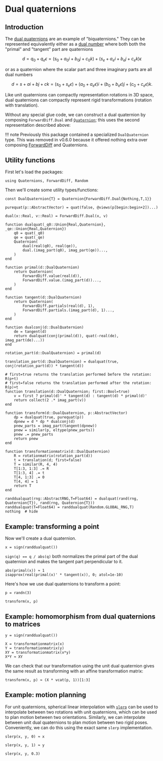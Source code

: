 # Dual quaternions

## Introduction

The [dual quaternions](https://en.wikipedia.org/wiki/Dual_quaternion) are an example of "biquaternions."
They can be represented equivalently either as a [dual number](https://en.wikipedia.org/wiki/Dual_number) where both both the "primal" and "tangent" part are quaternions

```math
d = q_0 + q_e \epsilon = (s_0 + a_0 i + b_0 j + c_0 k) + (s_e + a_e i + b_e j + c_e k) \epsilon
```

or as a quaternion where the scalar part and three imaginary parts are all dual numbers

```math
d = s + ai + bj + ck = (s_0 + s_e \epsilon) + (a_0 + a_e \epsilon) i + (b_0 + b_e \epsilon) j + (c_0 + c_e \epsilon) k.
```

Like unit quaternions can compactly representation rotations in 3D space, dual quaternions can compactly represent rigid transformations (rotation with translation).

Without any special glue code, we can construct a dual quaternion by composing `ForwardDiff.Dual` and [`Quaternion`](@ref); this uses the second representation described above:

!!! note
    Previously this package contained a specialized `DualQuaternion` type.
    This was removed in v0.6.0 because it offered nothing extra over composing [ForwardDiff](https://github.com/JuliaDiff/ForwardDiff.jl) and Quaternions.

## Utility functions

First let's load the packages:

```@example dualquat
using Quaternions, ForwardDiff, Random
```

Then we'll create some utility types/functions:

```@example dualquat
const DualQuaternion{T} = Quaternion{ForwardDiff.Dual{Nothing,T,1}}

purequat(p::AbstractVector) = quat(false, @views(p[begin:begin+2])...)

dual(x::Real, v::Real) = ForwardDiff.Dual(x, v)

function dualquat(_q0::Union{Real,Quaternion}, _qe::Union{Real,Quaternion})
    q0 = quat(_q0)
    qe = quat(_qe)
    Quaternion(
        dual(real(q0), real(qe)),
        dual.(imag_part(q0), imag_part(qe))...,
    )
end

function primal(d::DualQuaternion)
    return Quaternion(
        ForwardDiff.value(real(d)),
        ForwardDiff.value.(imag_part(d))...,
    )
end

function tangent(d::DualQuaternion)
    return Quaternion(
        ForwardDiff.partials(real(d), 1),
        ForwardDiff.partials.(imag_part(d), 1)...,
    )
end

function dualconj(d::DualQuaternion)
    de = tangent(d)
    return dualquat(conj(primal(d)), quat(-real(de), imag_part(de)...))
end

rotation_part(d::DualQuaternion) = primal(d)

translation_part(d::DualQuaternion) = dualquat(true, conj(rotation_part(d)) * tangent(d))

# first=true returns the translation performed before the rotation: R(p+t)
# first=false returns the translation performed after the rotation: R(p)+t
function translation(d::DualQuaternion; first::Bool=true)
    v = first ? primal(d)' * tangent(d) : tangent(d) * primal(d)'
    return collect(2 .* imag_part(v))
end

function transform(d::DualQuaternion, p::AbstractVector)
    dp = dualquat(true, purequat(p))
    dpnew = d * dp * dualconj(d)
    pnew_parts = imag_part(tangent(dpnew))
    pnew = similar(p, eltype(pnew_parts))
    pnew .= pnew_parts
    return pnew
end

function transformationmatrix(d::DualQuaternion)
    R = rotationmatrix(rotation_part(d))
    t = translation(d; first=false)
    T = similar(R, 4, 4)
    T[1:3, 1:3] .= R
    T[1:3, 4] .= t
    T[4, 1:3] .= 0
    T[4, 4] = 1
    return T
end

randdualquat(rng::AbstractRNG,T=Float64) = dualquat(rand(rng, Quaternion{T}), rand(rng, Quaternion{T}))
randdualquat(T=Float64) = randdualquat(Random.GLOBAL_RNG,T)
nothing  # hide
```

## Example: transforming a point

Now we'll create a dual quaternion.
```@repl dualquat
x = sign(randdualquat())
```

`sign(q) == q / abs(q)` both normalizes the primal part of the dual quaternion and makes the tangent part perpendicular to it.

```@repl dualquat
abs(primal(x)) ≈ 1
isapprox(real(primal(x)' * tangent(x)), 0; atol=1e-10)
```

Here's how we use dual quaternions to transform a point:

```@repl dualquat
p = randn(3)
```

```@repl dualquat
transform(x, p)
```



## Example: homomorphism from dual quaternions to matrices

```@repl dualquat
y = sign(randdualquat())
```

```@repl dualquat
X = transformationmatrix(x)
Y = transformationmatrix(y)
XY = transformationmatrix(x*y)
X*Y ≈ XY
```

We can check that our transformation using the unit dual quaternion gives the same result as transforming with an affine transformation matrix:

```@repl dualquat
transform(x, p) ≈ (X * vcat(p, 1))[1:3]
```

## Example: motion planning

For unit quaternions, spherical linear interpolation with [`slerp`](@ref) can be used to interpolate between two rotations with unit quaternions, which can be used to plan motion between two orientations.
Similarly, we can interpolate between unit dual quaternions to plan motion between two rigid poses.
Conveniently, we can do this using the exact same `slerp` implementation.

```@repl dualquat
slerp(x, y, 0) ≈ x
```

```@repl dualquat
slerp(x, y, 1) ≈ y
```

```@repl dualquat
slerp(x, y, 0.3)
```
